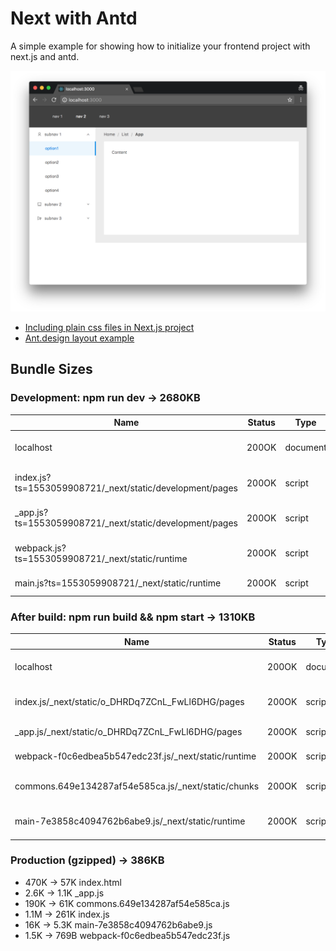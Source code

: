# Next with Antd

A simple example for showing how to initialize your frontend project with next.js and antd.

![screenshot](screenshot.png)

- [Including plain css files in Next.js project](https://github.com/zeit/next.js/tree/master/examples/with-global-stylesheet)
- [Ant.design layout example](https://ant.design/components/layout/)

## Bundle Sizes

### Development: npm run dev -> 2680KB

Name | Status | Type | Initiator | Size | Time
-- | -- | -- | -- | -- | --
localhost | 200OK | document | Other | 474 KB / 474 KB | 920 ms902 ms
index.js?ts=1553059908721/_next/static/development/pages | 200OK | script | (index)Parser | 1.7 MB / 1.7 MB | 253 ms13 ms
_app.js?ts=1553059908721/_next/static/development/pages | 200OK | script | (index)Parser | 348 KB / 347 KB | 16 ms12 ms
webpack.js?ts=1553059908721/_next/static/runtime | 200OK | script | (index)Parser | 34.1 KB / 33.8 KB | 13 ms13 ms
main.js?ts=1553059908721/_next/static/runtime | 200OK | script | (index)Parser | 880 KB/ 879 KB | 45 ms14 ms



### After build: npm run build && npm start -> 1310KB

Name | Status | Type | Initiator | Size | Time
-- | -- | -- | -- | -- | --
localhost | 200OK | document | Other | 470 KB / 470 KB | 177 ms174 ms
index.js/_next/static/o_DHRDq7ZCnL_FwLl6DHG/pages | 200OK | script | (index)Parser | 1.1 MB / 1.1 MB | 37 ms13 ms
_app.js/_next/static/o_DHRDq7ZCnL_FwLl6DHG/pages | 200OK | script | (index)Parser | 2.9 KB/ 2.6 KB | 13 ms13 ms
webpack-f0c6edbea5b547edc23f.js/_next/static/runtime | 200OK | script | (index)Parser | 1.7 KB / 1.5 KB | 16 ms15 ms
commons.649e134287af54e585ca.js/_next/static/chunks | 200OK | script | (index)Parser | 190 KB / 190 KB | 23 ms15 ms
main-7e3858c4094762b6abe9.js/_next/static/runtime | 200OK | script | (index)Parser | 15.9 KB / 15.6 KB | 21 ms15 ms



### Production (gzipped) -> 386KB

* 470K -> 57K index.html
* 2.6K -> 1.1K _app.js
* 190K -> 61K commons.649e134287af54e585ca.js
* 1.1M -> 261K index.js
* 16K -> 5.3K main-7e3858c4094762b6abe9.js
* 1.5K -> 769B webpack-f0c6edbea5b547edc23f.js
